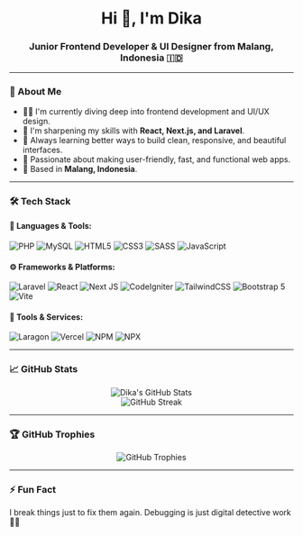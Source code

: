 <h1 align="center">Hi 👋, I'm Dika</h1>
<h3 align="center">Junior Frontend Developer & UI Designer from Malang, Indonesia 🇮🇩</h3>

---

### 💫 About Me

- 👨‍💻 I'm currently diving deep into frontend development and UI/UX design.
- 🧠 I'm sharpening my skills with **React, Next.js, and Laravel**.
- 🌱 Always learning better ways to build clean, responsive, and beautiful interfaces.
- 🎨 Passionate about making user-friendly, fast, and functional web apps.
- 📍 Based in **Malang, Indonesia**.

---

### 🛠️ Tech Stack

#### 🔧 Languages & Tools:
![PHP](https://img.shields.io/badge/PHP-777BB4?style=for-the-badge&logo=php&logoColor=white)
![MySQL](https://img.shields.io/badge/MySQL-005C84?style=for-the-badge&logo=mysql&logoColor=white)
![HTML5](https://img.shields.io/badge/HTML5-E34F26?style=for-the-badge&logo=html5&logoColor=white)
![CSS3](https://img.shields.io/badge/CSS3-1572B6?style=for-the-badge&logo=css3&logoColor=white)
![SASS](https://img.shields.io/badge/Sass-hotpink?style=for-the-badge&logo=sass&logoColor=white)
![JavaScript](https://img.shields.io/badge/JavaScript-F7DF1E?style=for-the-badge&logo=javascript&logoColor=black)

#### ⚙️ Frameworks & Platforms:
![Laravel](https://img.shields.io/badge/Laravel-FF2D20?style=for-the-badge&logo=laravel&logoColor=white)
![React](https://img.shields.io/badge/React-20232a?style=for-the-badge&logo=react&logoColor=61DAFB)
![Next JS](https://img.shields.io/badge/Next.js-black?style=for-the-badge&logo=next.js&logoColor=white)
![CodeIgniter](https://img.shields.io/badge/CodeIgniter-EF4223?style=for-the-badge&logo=codeigniter&logoColor=white)
![TailwindCSS](https://img.shields.io/badge/TailwindCSS-38B2AC?style=for-the-badge&logo=tailwind-css&logoColor=white)
![Bootstrap 5](https://img.shields.io/badge/Bootstrap-7952B3?style=for-the-badge&logo=bootstrap&logoColor=white)
![Vite](https://img.shields.io/badge/Vite-646CFF?style=for-the-badge&logo=vite&logoColor=white)

#### 🚀 Tools & Services:
![Laragon](https://img.shields.io/badge/Laragon-4E4E4E?style=for-the-badge&logo=laravel&logoColor=white)
![Vercel](https://img.shields.io/badge/Vercel-000000?style=for-the-badge&logo=vercel&logoColor=white)
![NPM](https://img.shields.io/badge/NPM-CB3837?style=for-the-badge&logo=npm&logoColor=white)
![NPX](https://img.shields.io/badge/NPX-000000?style=for-the-badge&logo=npm&logoColor=white)

---

### 📈 GitHub Stats

<p align="center">
  <img src="https://github-readme-stats.vercel.app/api?username=mahardika24&show_icons=true&theme=tokyonight" alt="Dika's GitHub Stats" />
  <br />
  <img src="https://github-readme-streak-stats.herokuapp.com/?user=mahardika24&theme=tokyonight" alt="GitHub Streak" />
</p>

---

### 🏆 GitHub Trophies

<p align="center">
  <img src="https://github-profile-trophy.vercel.app/?username=mahardika24&theme=gruvbox&no-frame=true&column=7" alt="GitHub Trophies" />
</p>

---

### ⚡ Fun Fact

I break things just to fix them again. Debugging is just digital detective work 🕵️‍♂️

